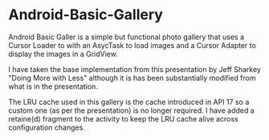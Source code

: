 # Android-Basic-Gallery

Android Basic Galler is a simple but functional photo gallery that uses a Cursor Loader to with an AsycTask to load images and a Cursor Adapter to display the images in a GridView.

I have taken the base implementation from this presentation by Jeff Sharkey "Doing More with Less" although it is has been substantially modified from what is in the presentation.

The LRU cache used in this gallery is the cache introduced in API 17 so a custom one (as per the presentation) is no longer required. I have added a retaine(d) fragment to the activity to keep the LRU cache alive across configuration changes.
